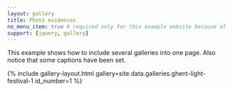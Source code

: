 ```yaml
---
layout: gallery
title: Photo evidences
no_menu_item: true # required only for this example website because of menu construction
support: [jquery, gallery]
---
```


This example shows how to include several galleries into one page. Also notice that some captions have been set.

{% include gallery-layout.html gallery=site.data.galleries.ghent-light-festival-1 id_number=1 %}

<!-- The pictures from part two:

 {% include gallery-layout.html gallery=site.data.galleries.ghent-light-festival-2 id_number=2 %}

 This is an example gallery. All images licensed under [CC-BY-NC-SA license][license]. Check the [Git Repo][repo] for a copy of this license.


 [license]: http://creativecommons.org/licenses/by-nc-sa/4.0/
 [repo]: https://github.com/opieters/jekyll-gallery-example -->
